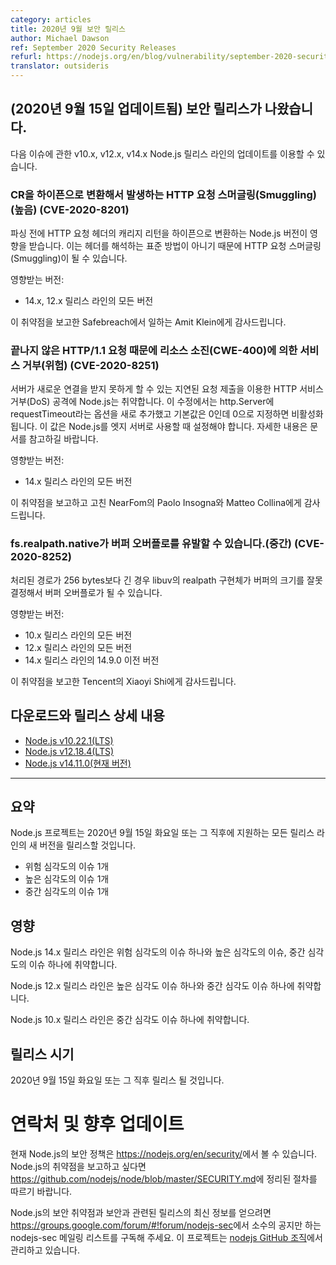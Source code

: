```yaml
---
category: articles
title: 2020년 9월 보안 릴리스
author: Michael Dawson
ref: September 2020 Security Releases
refurl: https://nodejs.org/en/blog/vulnerability/september-2020-security-releases
translator: outsideris
---
```


<!--
## _(Update 15-Sept-2020)_ Security releases available

Updates are now available for v10,x, v12.x and v14.x Node.js release lines for the following issues.
-->

## (2020년 9월 15일 업데이트됨) 보안 릴리스가 나왔습니다.

다음 이슈에 관한 v10.x, v12.x, v14.x Node.js 릴리스 라인의 업데이트를 이용할 수 있습니다.

<!--
### HTTP Request Smuggling due to CR-to-Hyphen conversion (High) (CVE-2020-8201)

Affected Node.js versions converted carriage returns in HTTP request headers to a hyphen before parsing. This can lead to HTTP Request Smuggling as it is a non-standard interpretation of the header.

Impacts:
* All versions of the 14.x and 12.x releases line

Thank you to Amit Klein who works at Safebreach for reporting this vulnerability.
-->

### CR을 하이픈으로 변환해서 발생하는 HTTP 요청 스머글링(Smuggling)(높음) (CVE-2020-8201)

파싱 전에 HTTP 요청 헤더의 캐리지 리턴을 하이픈으로 변환하는 Node.js 버전이 영향을 받습니다. 이는 헤더를 해석하는
표준 방법이 아니기 때문에 HTTP 요청 스머글링(Smuggling)이 될 수 있습니다.

영향받는 버전:
* 14.x, 12.x 릴리스 라인의 모든 버전

이 취약점을 보고한 Safebreach에서 일하는 Amit Klein에게 감사드립니다.

<!--
### Denial of Service by resource exhaustion CWE-400 due to unfinished HTTP/1.1 requests (Critical) (CVE-2020-8251)

Node.js is vulnerable to HTTP denial of service (DOS) attacks based on delayed requests submission which can make the server unable to accept new connections. The fix a new http.Server option called requestTimeout
with a default value of 0 which means it is disabled by default. This should be set when Node.js is used as an edge server, for more details refer to the documentation.

Impacts:
* All versions of the 14.x release line

Thank you to Paolo Insogna and Matteo Collina who work at NearFom for reporting and fixing this vulnerability.
-->

### 끝나지 않은 HTTP/1.1 요청 때문에 리소스 소진(CWE-400)에 의한 서비스 거부(위험) (CVE-2020-8251)

서버가 새로운 연결을 받지 못하게 할 수 있는 지연된 요청 제출을 이용한 HTTP 서비스 거부(DoS) 공격에 Node.js는 취약합니다.
이 수정에서는 http.Server에 requestTimeout라는 옵션을 새로 추가했고 기본값은 0인데 0으로 지정하면 비활성화됩니다.
이 값은 Node.js를 엣지 서버로 사용할 때 설정해야 합니다. 자세한 내용은 문서를 참고하길 바랍니다.

영향받는 버전:
* 14.x 릴리스 라인의 모든 버전

이 취약점을 보고하고 고친 NearFom의 Paolo Insogna와 Matteo Collina에게 감사드립니다.

<!--
### fs.realpath.native may cause buffer overflow (Medium) (CVE-2020-8252)

libuv's realpath implementation incorrectly determined the buffer size which can result in a buffer overflow if the resolved path is longer than 256 bytes.

Impacts:

* All versions of the 10.x release line
* All versions of the 12.x release line
* All versions of the 14.x release line before 14.9.0

Thank you Xiaoyi Shi who works at Tencent for reporting this vulnerability.
-->

### fs.realpath.native가 버퍼 오버플로를 유발할 수 있습니다.(중간) (CVE-2020-8252)

처리된 경로가 256 bytes보다 긴 경우 libuv의 realpath 구현체가 버퍼의 크기를 잘못 결정해서 버퍼 오버플로가 될 수 있습니다.

영향받는 버전:

* 10.x 릴리스 라인의 모든 버전
* 12.x 릴리스 라인의 모든 버전
* 14.x 릴리스 라인의 14.9.0 이전 버전

이 취약점을 보고한 Tencent의 Xiaoyi Shi에게 감사드립니다.

<!--
## Downloads and release details

* [Node.js v10.22.1 (LTS)](https://nodejs.org/en/blog/release/v10.22.1/)
* [Node.js v12.18.4 (LTS)](https://nodejs.org/en/blog/release/v12.18.4/)
* [Node.js v14.11.0 (Current)](https://nodejs.org/en/blog/release/v14.11.0/)

--------------------------------------
-->

## 다운로드와 릴리스 상세 내용

* [Node.js v10.22.1(LTS)](/nodejs-ko/articles/2020/09/15/release-v10.22.1/)
* [Node.js v12.18.4(LTS)](/nodejs-ko/articles/2020/09/15/release-v12.18.4/)
* [Node.js v14.11.0(현재 버전)](/nodejs-ko/articles/2020/09/15/release-v14.11.0/)

--------------------------------------

<!--
## Summary

The Node.js project will release new versions of all supported release lines on or shortly after Tuesday, September 15, 2020.
These releases will fix

* One critical severity issue
* One high severity issue
* One medium severity issue

## Impact

The 14.x release line of Node.js is vulnerable to one critical severity issue, one high severity issue and one medium severity issue.

The 12.x release line of Node.js is vulnerable to one high severity issue, and one medium severity issue.

10.x release line of Node.js is vulnerable to one medium severity issue.

## Release timing

Releases will be available at, or shortly after, Tuesday, September 15th, 2020.
-->

## 요약

Node.js 프로젝트는 2020년 9월 15일 화요일 또는 그 직후에 지원하는 모든 릴리스 라인의 새 버전을 릴리스할 것입니다.

* 위험 심각도의 이슈 1개
* 높은 심각도의 이슈 1개
* 중간 심각도의 이슈 1개

## 영향

Node.js 14.x 릴리스 라인은 위험 심각도의 이슈 하나와 높은 심각도의 이슈, 중간 심각도의 이슈 하나에 취약합니다.

Node.js 12.x 릴리스 라인은 높은 심각도 이슈 하나와 중간 심각도 이슈 하나에 취약합니다.

Node.js 10.x 릴리스 라인은 중간 심각도 이슈 하나에 취약합니다.

## 릴리스 시기

2020년 9월 15일 화요일 또는 그 직후 릴리스 될 것입니다.

<!--
## Contact and future updates

The current Node.js security policy can be found at https://nodejs.org/en/security/. Please follow the process outlined in https://github.com/nodejs/node/blob/master/SECURITY.md if you wish to report a vulnerability in Node.js.

Subscribe to the low-volume announcement-only nodejs-sec mailing list at https://groups.google.com/forum/#!forum/nodejs-sec to stay up to date on security vulnerabilities and security-related releases of Node.js and the projects maintained in the nodejs GitHub organization.
-->

# 연락처 및 향후 업데이트

현재 Node.js의 보안 정책은 <https://nodejs.org/en/security/>에서 볼 수 있습니다.
Node.js의 취약점을 보고하고 싶다면
<https://github.com/nodejs/node/blob/master/SECURITY.md>에 정리된 절차를 따르기 바랍니다.

Node.js의 보안 취약점과 보안과 관련된 릴리스의 최신 정보를 얻으려면
<https://groups.google.com/forum/#!forum/nodejs-sec>에서 소수의 공지만 하는
nodejs-sec 메일링 리스트를 구독해 주세요. 이 프로젝트는
[nodejs GitHub 조직](https://github.com/nodejs/)에서 관리하고 있습니다.
